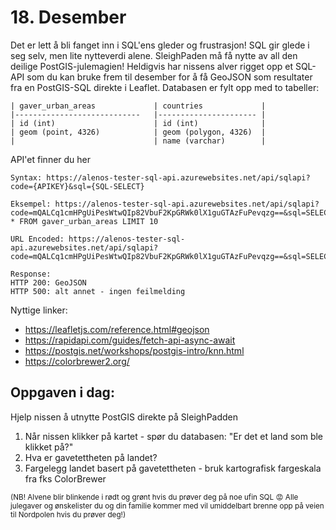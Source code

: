 # 18. Desember
Det er lett å bli fanget inn i SQL'ens gleder og frustrasjon! SQL gir glede i seg selv, men lite nytteverdi alene. SleighPaden må få nytte av all den deilige PostGIS-julemagien! Heldigvis har nissens alver rigget opp et SQL-API som du kan bruke frem til desember for å få GeoJSON som resultater fra en PostGIS-SQL direkte i Leaflet. Databasen er fylt opp med to tabeller:

```
| gaver_urban_areas          	| countries            	|
|----------------------------	|----------------------	|
| id (int)                   	| id (int)             	|
| geom (point, 4326)         	| geom (polygon, 4326) 	|
|                            	| name (varchar)       	|
```

API'et finner du her
```
Syntax: https://alenos-tester-sql-api.azurewebsites.net/api/sqlapi?code={APIKEY}&sql={SQL-SELECT}

Eksempel: https://alenos-tester-sql-api.azurewebsites.net/api/sqlapi?code=mQALCq1cmHPgUiPesWtwQIp82VbuF2KpGRWk0lX1guGTAzFuPevqzg==&sql=SELECT * FROM gaver_urban_areas LIMIT 10

URL Encoded: https://alenos-tester-sql-api.azurewebsites.net/api/sqlapi?code=mQALCq1cmHPgUiPesWtwQIp82VbuF2KpGRWk0lX1guGTAzFuPevqzg==&sql=SELECT%20*%20FROM%20gaver_urban_areas%20LIMIT%2010

Response:
HTTP 200: GeoJSON
HTTP 500: alt annet - ingen feilmelding
```


Nyttige linker:
* https://leafletjs.com/reference.html#geojson
* https://rapidapi.com/guides/fetch-api-async-await
* https://postgis.net/workshops/postgis-intro/knn.html
* https://colorbrewer2.org/

Oppgaven i dag:
---------------
Hjelp nissen å utnytte PostGIS direkte på SleighPadden
1. Når nissen klikker på kartet - spør du databasen: "Er det et land som ble klikket på?"
1. Hva er gavetettheten på landet?
1. Fargelegg landet basert på gavetettheten - bruk kartografisk fargeskala fra fks ColorBrewer

<sub>(NB! Alvene blir blinkende i rødt og grønt hvis du prøver deg på noe ufin SQL 😡 Alle julegaver og ønskelister du og din familie kommer med vil umiddelbart brenne opp på veien til Nordpolen hvis du prøver deg!)</sub>